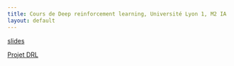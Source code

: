 ```yaml
---
title: Cours de Deep reinforcement learning, Université Lyon 1, M2 IA
layout: default
---
```


<a href="ressources/slides">slides</a>

<a href="ressources/TP_DRL.pdf">Projet DRL</a>




